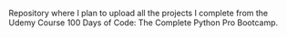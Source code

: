 Repository where I plan to upload all the projects I complete from the Udemy Course 100 Days of Code: The Complete Python Pro Bootcamp.



